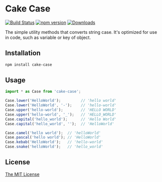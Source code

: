 # Cake Case

[![Build Status](https://github.com/archco/cake-case/actions/workflows/node.js.yml/badge.svg?branch=master)](https://github.com/archco/cake-case)
[![npm version](https://badge.fury.io/js/cake-case.svg)](https://www.npmjs.com/package/cake-case)
[![Downloads](https://img.shields.io/npm/dm/cake-case.svg)](https://www.npmjs.com/package/cake-case)

The simple utility methods that converts string case. It's optimized for use in code, such as variable or key of object.

## Installation

``` sh
npm install cake-case
```

## Usage

``` js
import * as Case from 'cake-case';

Case.lower('HelloWorld');         // 'hello world'
Case.lower('HelloWorld', '-');    // 'hello-world'
Case.upper('hello-world');        // 'HELLO WORLD'
Case.upper('hello-world', '_');   // 'HELLO_WORLD'
Case.capital('hello_world');      // 'Hello World'
Case.capital('hello_world', '');  // 'HelloWorld'

Case.camel('hello world');  // 'helloWorld'
Case.pascal('hello world'); // 'HelloWorld'
Case.kebab('HelloWorld');   // 'hello-world'
Case.snake('helloWorld');   // 'hello_world'
```

## License

[The MIT License](https://github.com/archco/cake-case/blob/master/LICENSE)
